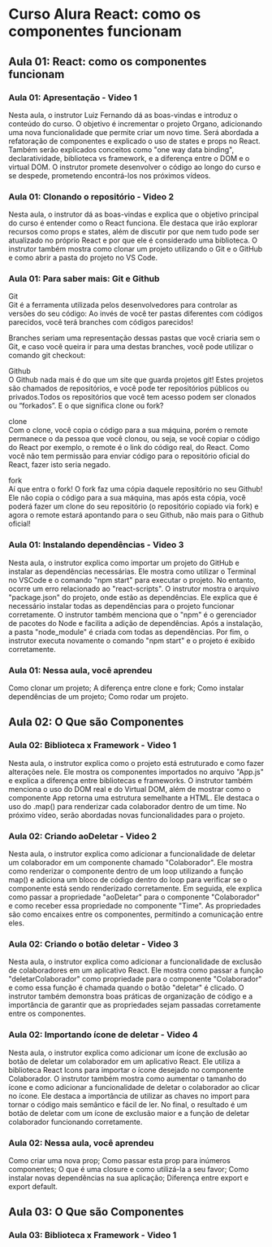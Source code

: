 # Curso Alura React: como os componentes funcionam

## Aula 01: React: como os componentes funcionam

### Aula 01: Apresentação - Video 1

Nesta aula, o instrutor Luiz Fernando dá as boas-vindas e introduz o conteúdo do curso. O objetivo é incrementar o projeto Organo, adicionando uma nova funcionalidade que permite criar um novo time. Será abordada a refatoração de componentes e explicado o uso de states e props no React. Também serão explicados conceitos como "one way data binding", declaratividade, biblioteca vs framework, e a diferença entre o DOM e o virtual DOM. O instrutor promete desenvolver o código ao longo do curso e se despede, prometendo encontrá-los nos próximos vídeos.

### Aula 01: Clonando o repositório - Video 2

Nesta aula, o instrutor dá as boas-vindas e explica que o objetivo principal do curso é entender como o React funciona. Ele destaca que irão explorar recursos como props e states, além de discutir por que nem tudo pode ser atualizado no próprio React e por que ele é considerado uma biblioteca. O instrutor também mostra como clonar um projeto utilizando o Git e o GitHub e como abrir a pasta do projeto no VS Code.

### Aula 01: Para saber mais: Git e Github

Git  
Git é a ferramenta utilizada pelos desenvolvedores para controlar as versões do seu código:
Ao invés de você ter pastas diferentes com códigos parecidos, você terá branches com códigos parecidos!

Branches seriam uma representação dessas pastas que você criaria sem o Git, e caso você queira ir para uma destas branches, você pode utilizar o comando git checkout:

Github  
O Github nada mais é do que um site que guarda projetos git! Estes projetos são chamados de repositórios, e você pode ter repositórios públicos ou privados.Todos os repositórios que você tem acesso podem ser clonados ou “forkados”. E o que significa clone ou fork?

clone  
Com o clone, você copia o código para a sua máquina, porém o remote permanece o da pessoa que você clonou, ou seja, se você copiar o código do React por exemplo, o remote é o link do código real, do React. Como você não tem permissão para enviar código para o repositório oficial do React, fazer isto seria negado.

fork  
Aí que entra o fork! O fork faz uma cópia daquele repositório no seu Github! Ele não copia o código para a sua máquina, mas após esta cópia, você poderá fazer um clone do seu repositório (o repositório copiado via fork) e agora o remote estará apontando para o seu Github, não mais para o Github oficial!

### Aula 01: Instalando dependências - Video 3

Nesta aula, o instrutor explica como importar um projeto do GitHub e instalar as dependências necessárias. Ele mostra como utilizar o Terminal no VSCode e o comando "npm start" para executar o projeto. No entanto, ocorre um erro relacionado ao "react-scripts". O instrutor mostra o arquivo "package.json" do projeto, onde estão as dependências. Ele explica que é necessário instalar todas as dependências para o projeto funcionar corretamente. O instrutor também menciona que o "npm" é o gerenciador de pacotes do Node e facilita a adição de dependências. Após a instalação, a pasta "node_module" é criada com todas as dependências. Por fim, o instrutor executa novamente o comando "npm start" e o projeto é exibido corretamente.

### Aula 01: Nessa aula, você aprendeu

Como clonar um projeto;
A diferença entre clone e fork;
Como instalar dependências de um projeto;
Como rodar um projeto.

## Aula 02: O Que são Componentes

### Aula 02: Biblioteca x Framework - Video 1

Nesta aula, o instrutor explica como o projeto está estruturado e como fazer alterações nele. Ele mostra os componentes importados no arquivo "App.js" e explica a diferença entre bibliotecas e frameworks. O instrutor também menciona o uso do DOM real e do Virtual DOM, além de mostrar como o componente App retorna uma estrutura semelhante a HTML. Ele destaca o uso do .map() para renderizar cada colaborador dentro de um time. No próximo vídeo, serão abordadas novas funcionalidades para o projeto.

### Aula 02: Criando aoDeletar - Video 2

Nesta aula, o instrutor explica como adicionar a funcionalidade de deletar um colaborador em um componente chamado "Colaborador". Ele mostra como renderizar o componente dentro de um loop utilizando a função map() e adiciona um bloco de código dentro do loop para verificar se o componente está sendo renderizado corretamente. Em seguida, ele explica como passar a propriedade "aoDeletar" para o componente "Colaborador" e como receber essa propriedade no componente "Time". As propriedades são como encaixes entre os componentes, permitindo a comunicação entre eles.

### Aula 02: Criando o botão deletar - Video 3

Nesta aula, o instrutor explica como adicionar a funcionalidade de exclusão de colaboradores em um aplicativo React. Ele mostra como passar a função "deletarColaborador" como propriedade para o componente "Colaborador" e como essa função é chamada quando o botão "deletar" é clicado. O instrutor também demonstra boas práticas de organização de código e a importância de garantir que as propriedades sejam passadas corretamente entre os componentes.

### Aula 02: Importando ícone de deletar - Video 4

Nesta aula, o instrutor explica como adicionar um ícone de exclusão ao botão de deletar um colaborador em um aplicativo React. Ele utiliza a biblioteca React Icons para importar o ícone desejado no componente Colaborador. O instrutor também mostra como aumentar o tamanho do ícone e como adicionar a funcionalidade de deletar o colaborador ao clicar no ícone. Ele destaca a importância de utilizar as chaves no import para tornar o código mais semântico e fácil de ler. No final, o resultado é um botão de deletar com um ícone de exclusão maior e a função de deletar colaborador funcionando corretamente.

### Aula 02: Nessa aula, você aprendeu

Como criar uma nova prop;
Como passar esta prop para inúmeros componentes;
O que é uma closure e como utilizá-la a seu favor;
Como instalar novas dependências na sua aplicação;
Diferença entre export e export default.

## Aula 03: O Que são Componentes

### Aula 03: Biblioteca x Framework - Video 1
